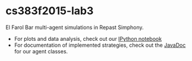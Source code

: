 cs383f2015-lab3
================

El Farol Bar multi-agent simulations in Repast Simphony.
 - For plots and data analysis, check out our [IPython notebook](http://nbviewer.ipython.org/github/hawkw/cs383f2015-lab3/blob/master/analysis.ipynb)
 - For documentation of implemented strategies, check out the [JavaDoc](http://hawkweisman.me/cs383f2015-lab3/) for our agent classes.
